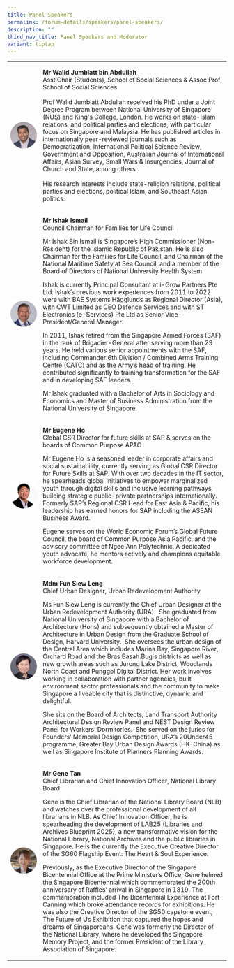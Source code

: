 ```yaml
---
title: Panel Speakers
permalink: /forum-details/speakers/panel-speakers/
description: ""
third_nav_title: Panel Speakers and Moderator
variant: tiptap
---
```

<table style="minWidth: 50px">
<colgroup>
<col>
<col>
</colgroup>
<tbody>
<tr>
<th rowspan="1" colspan="1">
<div class="isomer-image-wrapper">
<img style="width: 100%" height="auto" width="100%" alt="" src="/images/PF 2025/Forum Details/Speakers_Walid_Jumblatt_bin_Abdullah.png">
</div>
</th>
<td rowspan="1" colspan="1">
<p><strong>Mr Walid Jumblatt bin Abdullah</strong>
<br>Asst Chair (Students), School of Social Sciences &amp; Assoc Prof, School
of Social Sciences&nbsp;
<br>
<br>Prof Walid Jumblatt Abdullah received his PhD under a Joint Degree Program
between National University of Singapore (NUS) and King's College, London.
He works on state-Islam relations, and political parties and elections,
with particular focus on Singapore and Malaysia. He has published articles
in internationally peer-reviewed journals such as Democratization, International
Political Science Review, Government and Opposition, Australian Journal
of International Affairs, Asian Survey, Small Wars &amp; Insurgencies,
Journal of Church and State, among others.&nbsp;
<br>&nbsp;
<br>His research interests include state-religion relations, political parties
and elections, political Islam, and Southeast Asian politics.</p>
</td>
</tr>
<tr>
<td rowspan="1" colspan="1">
<div class="isomer-image-wrapper">
<img style="width: 100%" height="auto" width="100%" alt="" src="/images/PF 2025/Forum Details/Speakers_Ishak_Ismail.png">
</div>
</td>
<td rowspan="1" colspan="1">
<p><strong>Mr Ishak Ismail&nbsp;</strong>&nbsp;
<br>Council Chairman for Families for Life Council&nbsp;</p>
<p></p>
<p>Mr Ishak Bin Ismail is Singapore’s High Commissioner (Non-Resident) for
the Islamic Republic of Pakistan. He is also Chairman for the Families
for Life Council, and Chairman of the National Maritime Safety at Sea Council,
and a member of the Board of Directors of National University Health System.&nbsp;&nbsp;&nbsp;</p>
<p>Ishak is currently Principal Consultant at i-Grow Partners Pte Ltd. Ishak’s
previous work experiences from 2011 to 2022 were with BAE Systems Hägglunds
as Regional Director (Asia), with CWT Limited as CEO Defence Services and
with ST Electronics (e-Services) Pte Ltd as Senior Vice-President/General
Manager.&nbsp;</p>
<p></p>
<p>In 2011, Ishak retired from the Singapore Armed Forces (SAF) in the rank
of Brigadier-General after serving more than 29 years. He held various
senior appointments with the SAF, including Commander 6th Division / Combined
Arms Training Centre (CATC) and as the Army’s head of training. He contributed
significantly to training transformation for the SAF and in developing
SAF leaders.&nbsp;&nbsp;&nbsp;</p>
<p></p>
<p>Mr Ishak graduated with a Bachelor of Arts in Sociology and Economics
and Master of Business Administration from the National University of Singapore.&nbsp;</p>
</td>
</tr>
<tr>
<td rowspan="1" colspan="1">
<div class="isomer-image-wrapper">
<img style="width: 100%" height="auto" width="100%" alt="" src="/images/PF 2025/Forum Details/Speakers_Eugene_Ho.png">
</div>
</td>
<td rowspan="1" colspan="1">
<p><strong>Mr Eugene Ho</strong>&nbsp;<strong>&nbsp;</strong>&nbsp;
<br>Global CSR Director for future skills at SAP &amp; serves on the boards
of Common Purpose APAC</p>
<p>Mr Eugene Ho is a seasoned leader in corporate affairs and social sustainability,
currently serving as Global CSR Director for Future Skills at SAP. With
over two decades in the IT sector, he spearheads global initiatives to
empower marginalized youth through digital skills and inclusive learning
pathways, building strategic public-private partnerships internationally.
Formerly SAP’s Regional CSR Head for East Asia &amp; Pacific, his leadership
has earned honors for SAP including the ASEAN Business Award.</p>
<p>Eugene serves on the World Economic Forum’s Global Future Council, the
board of Common Purpose Asia Pacific, and the advisory committee of Ngee
Ann Polytechnic. A dedicated youth advocate, he mentors actively and champions
equitable workforce development.</p>
</td>
</tr>
<tr>
<td rowspan="1" colspan="1">
<div class="isomer-image-wrapper">
<img style="width: 100%" height="auto" width="100%" alt="" src="/images/PF 2025/Forum Details/Speakers_Fun_Siew_Leng.png">
</div>
</td>
<td rowspan="1" colspan="1">
<p><strong>Mdm Fun Siew Leng</strong>&nbsp;<strong>&nbsp;</strong>&nbsp;
<br>Chief Urban Designer, Urban Redevelopment Authority&nbsp;</p>
<p>Ms Fun Siew Leng is currently the Chief Urban Designer at the Urban Redevelopment
Authority (URA).&nbsp; She graduated from National University of Singapore
with a Bachelor of Architecture (Hons) and subsequently obtained a Master
of Architecture in Urban Design from the Graduate School of Design, Harvard
University.&nbsp; She oversees the urban design of the Central Area which
includes Marina Bay, Singapore River, Orchard Road and the Bras Basah.Bugis
districts as well as new growth areas such as Jurong Lake District, Woodlands
North Coast and Punggol Digital District. Her work involves working in
collaboration with partner agencies, built environment sector professionals
and the community to make Singapore a liveable city that is distinctive,
dynamic and delightful.&nbsp;&nbsp;&nbsp;</p>
<p>She sits on the Board of Architects, Land Transport Authority Architectural
Design Review Panel and NEST Design Review Panel for Workers’ Dormitories.&nbsp;
She served on the juries for Founders’ Memorial Design Competition, URA’s
20Under45 programme, Greater Bay Urban Design Awards (HK-China) as well
as Singapore Institute of Planners Planning Awards.&nbsp;</p>
</td>
</tr>
<tr>
<td rowspan="1" colspan="1">
<div class="isomer-image-wrapper">
<img style="width: 100%" height="auto" width="100%" alt="" src="/images/PF 2025/Forum Details/Speakers_Gene_Tan.png">
</div>
</td>
<td rowspan="1" colspan="1">
<p><strong>Mr Gene Tan</strong>&nbsp;<strong>&nbsp;</strong>&nbsp;
<br>Chief Librarian and Chief Innovation Officer, National Library Board</p>
<p>Gene is the Chief Librarian of the National Library Board (NLB) and watches
over the professional development of all librarians in NLB. As Chief Innovation
Officer, he is spearheading the development of LAB25 (Libraries and Archives
Blueprint 2025), a new transformative vision for the National Library,
National Archives and the public libraries in Singapore. He is the currently
the Executive Creative Director of the SG60 Flagship Event: The Heart &amp;
Soul Experience.&nbsp;</p>
<p>Previously, as the Executive Director of the Singapore Bicentennial Office
at the Prime Minister’s Office, Gene helmed the Singapore Bicentennial
which commemorated the 200th anniversary of Raffles’ arrival in Singapore
in 1819. The commemoration included The Bicentennial Experience at Fort
Canning which broke attendance records for exhibitions. He was also the
Creative Director of the SG50 capstone event, The Future of Us Exhibition
that captured the hopes and dreams of Singaporeans. Gene was formerly the
Director of the National Library, where he developed the Singapore Memory
Project, and the former President of the Library Association of Singapore.&nbsp;&nbsp;&nbsp;</p>
</td>
</tr>
</tbody>
</table>
<p></p>